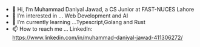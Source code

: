 - 👋 Hi, I’m Muhammad Daniyal Jawad, a CS Junior at FAST-NUCES Lahore
- 👀 I’m interested in ... Web Development and AI
- 🌱 I’m currently learning ...Typescript,Golang and Rust
- 📫 How to reach me ... LinkedIn: https://www.linkedin.com/in/muhammad-daniyal-jawad-411306272/

<!---
Muhammad-Daniyal-Jawad1/Muhammad-Daniyal-Jawad1 is a ✨ special ✨ repository because its `README.md` (this file) appears on your GitHub profile.
You can click the Preview link to take a look at your changes.
--->
